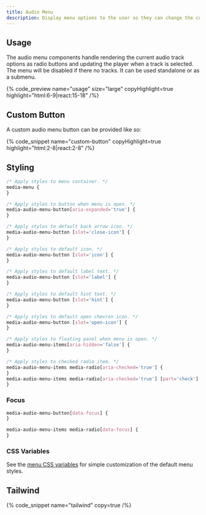 ```yaml
---
title: Audio Menu
description: Display menu options to the user so they can change the current audio track.
---
```


## Usage

The audio menu components handle rendering the current audio track options as radio buttons and
updating the player when a track is selected. The menu will be disabled if there no tracks. It
can be used standalone or as a submenu.

{% code_preview name="usage" size="large" copyHighlight=true highlight="html:6-9|react:15-18" /%}

## Custom Button

A custom audio menu button can be provided like so:

{% code_snippet name="custom-button" copyHighlight=true highlight="html:2-8|react:2-8" /%}

## Styling

```css {% copy=true %}
/* Apply styles to menu container. */
media-menu {
}

/* Apply styles to button when menu is open. */
media-audio-menu-button[aria-expanded='true'] {
}

/* Apply styles to default back arrow icon. */
media-audio-menu-button [slot='close-icon'] {
}

/* Apply styles to default icon. */
media-audio-menu-button [slot='icon'] {
}

/* Apply styles to default label text. */
media-audio-menu-button [slot='label'] {
}

/* Apply styles to default hint text. */
media-audio-menu-button [slot='hint'] {
}

/* Apply styles to default open chevron icon. */
media-audio-menu-button [slot='open-icon'] {
}

/* Apply styles to floating panel when menu is open. */
media-audio-menu-items[aria-hidden='false'] {
}

/* Apply styles to checked radio item. */
media-audio-menu-items media-radio[aria-checked='true'] {
}
media-audio-menu-items media-radio[aria-checked='true'] [part='check'] {
}
```

### Focus

```css
media-audio-menu-button[data-focus] {
}

media-audio-menu-items media-radio[data-focus] {
}
```

### CSS Variables

See the [menu CSS variables](/docs/player/components/menu/menu#css-variables) for simple
customization of the default menu styles.

## Tailwind

{% code_snippet name="tailwind" copy=true /%}
